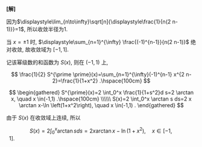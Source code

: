 **[解]**

因为$\displaystyle\lim_{n\to\infty}\sqrt[n]{\displaystyle\frac{1}{n(2 n-1)}}=1$, 所以收敛半径为$1$.

当 $x= \pm 1$ 时, $\displaystyle\sum_{n=1}^{\infty} \frac{(-1)^{n-1}}{n(2 n-1)}$ 绝对收敛, 故收敛域为 $[-1,1]$.

记该幂级数的和函数为 $S(x)$, 则在 $(-1,1)$ 上,

$$
\frac{1}{2} S^{\prime \prime}(x)=\sum_{n=1}^{\infty}(-1)^{n-1} x^{2 n-2}=\frac{1}{1+x^2} .\hspace{100cm}
$$

$$
\begin{gathered}
S^{\prime}(x)=2 \int_0^x \frac{1}{1+s^2}d
 s=2 \arctan x, \quad x \in(-1,1) .\hspace{100cm} \\\\\\
S(x)=2 \int_0^x \arctan s  ds=2 x \arctan x-\ln \left(1+x^2\right), \quad x \in(-1,1) .
\end{gathered}
$$

由于 $S(x)$ 在收敛域上连续, 所以

$$
S(x)=2 \int_0^x \arctan s  ds=2 x \arctan x-\ln \left(1+x^2\right), \quad x \in[-1,1] .\hspace{100cm}
$$
